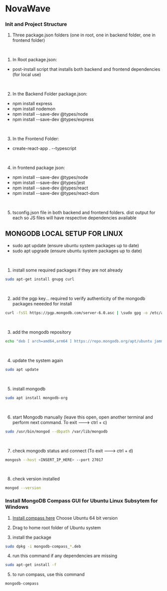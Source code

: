 # NovaWave

### Init and Project Structure

1. Three package.json folders (one in root, one in backend folder, one in frontend folder)

<br>

1. In Root package.json:
* post-install script that installs both backend and frontend dependencies (for local use)

<br>

2. In the Backend Folder package.json:
* npm install express
* npm install nodemon
* npm install --save-dev @types/node
* npm install --save-dev @types/express

<br>

3. In the Frontend Folder:
* create-react-app . --typescript

<br>

4. in frontend package json:
* npm install --save-dev @types/node
* npm install --save-dev @types/jest
* npm install --save-dev @types/react
* npm install --save-dev @types/react-dom

<br>

5. tsconfig.json file in both backend and frontend folders. dist output for each so JS files will have respective dependencies available


## MONGODB LOCAL SETUP FOR LINUX

* sudo apt update   (ensure ubuntu system packages up to date)
* sudo apt upgrade  (ensure ubuntu system packages up to date)

<br />

1. install some required packages if they are not already
```bash
sudo apt-get install gnupg curl
```

<br />

2. add the pgp key... required to verify authenticity of the mongodb packages neeeded for install
```bash
curl -fsSl https://pgp.mongodb.com/server-6.0.asc | \sudo gpg -o /etc/apt/trusted.gpg.d//mongodb-server-6.0.gpg \--dearmor
```

<br />

3. add the mongodb repository
```bash
echo "deb [ arch=amd64,arm64 ] https://repo.mongodb.org/apt/ubuntu jammy/mongodb-org/6.0 multiverse" | sudo tee /etc/apt/sources.list.d/mongodb-org-6.0.list
```

<br />

4. update the system again
```bash
sudo apt update
```

<br />

5. install mongodb
```bash
sudo apt install mongodb-org
```

<br />

6. start Mongodb manually (leave this open, open another terminal and perform next command. To exit ---> ctrl + c)
```bash
sudo /usr/bin/mongod --dbpath /var/lib/mongodb
```

<br />

7. check mongodb status and connect (To exit ---> ctrl + d)
```bash
mongosh --host <INSERT_IP_HERE> --port 27017
```

<br />

8. check version installed
```bash
mongod --version
```


### Install MongoDB Compass GUI for Ubuntu Linux Subsytem for Windows

1. [Install compass here](https://www.mongodb.com/try/download/atlascli) Choose Ubuntu 64 bit version

2. Drag to home root folder of Ubuntu system

3. install the package
```bash
sudo dpkg -i mongodb-compass_*.deb
```

4. run this command if any dependencies are missing
```bash
sudo apt-get install -f
```

5. to run compass, use this command
```bash
mongodb-compass
```
